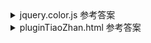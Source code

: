 
<details>
  <summary>jquery.color.js 参考答案</summary>

```html
;(function($) { $.fn.extend({ "color": function(value) { return
this.css("color", value); } }); })(jQuery);
```

</details>

<details>
  <summary>pluginTiaoZhan.html 参考答案</summary>

```html
<!DOCTYPE html>
<html lang="en">
  <head>
    <meta charset="UTF-8" />
    <meta http-equiv="X-UA-Compatible" content="IE=edge" />
    <meta name="viewport" content="width=device-width, initial-scale=1.0" />
    <title></title>
    <script
      src="./js/jquery-2.1.4.js"
      type="text/javascript"
      charset="utf-8"
    ></script>
    <script
      src="./js/jquery.color.js"
      type="text/javascript"
      charset="utf-8"
    ></script>
    <script type="text/javascript">
      $(function () {
        $("#div1").color("red");
      });
    </script>
  </head>
  <body>
    <div id="div1">我是div1</div>
  </body>
</html>
```

</details>
